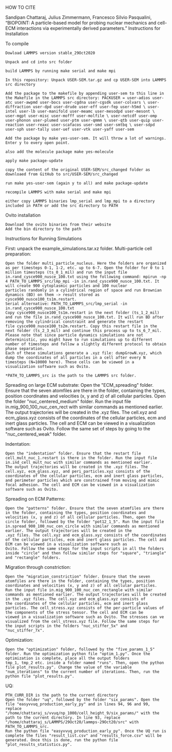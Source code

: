 HOW TO CITE

Sandipan Chattaraj, Julius Zimmermann, Francesco Silvio Pasqualini, “BIOPOINT: A particle-based model for probing nuclear mechanics and cell-ECM interactions via experimentally derived parameters.”
Instructions for Installation

To compile

    Dowload LAMMPS version stable_29Oct2020

    Unpack and cd into src folder

    build LAMMPS by running make serial and make mpi

    In this repository: Unpack USER-SEM.tar.gz and cp USER-SEM into LAMMPS src directory

    Add the package to the makefile by appending user-sem to this line in the Makefile in the LAMMPS src directory: PACKUSER = user-adios user-atc user-awpmd user-bocs user-cgdna user-cgsdk user-colvars \ user-diffraction user-dpd user-drude user-eff user-fep user-h5md \ user-intel user-lb user-manifold user-meamc user-mesodpd user-mesont \ user-mgpt user-misc user-mofff user-molfile \ user-netcdf user-omp user-phonon user-plumed user-ptm user-qmmm \ user-qtb user-quip user-reaction user-reaxc user-scafacos user-smd user-smtbq \ user-sdpd user-sph user-tally user-uef user-vtk user-yaff user-sem

    Add the package by make yes-user-sem. It will throw a lot of warnings. Enter y to every open point.

    also add the molecule package make yes-molecule

    apply make package-update

    copy the content of the original USER-SEM/src_changed folder as downloaed from GitHub to src/USER-SEM/src_changed

    run make yes-user-sem (again y to all) and make package-update

    recompile LAMMPS with make serial and make mpi

    either copy LAMMPS binaries lmp_serial and lmp_mpi to a directory included in PATH or add the src directory to PATH

Ovito installation

    Download the ovito binaries from their website
    Add the bin directory to the path


Instructions for Running Simulations

First: unpack the example_simulations.tar.xz folder.
Multi-particle cell preparation:


    Open the folder multi_particle_nucleus. Here the folders are organized as per timesteps 0-1, 1-2, etc. up to 6-7. Open the folder for 0 to 1 million timesteps (ts_0_1_mil) and run the input file
    in.rand_cysce900_nusce_100.txt using the following command: mpirun -np 4 PATH_TO_LAMMPS_src/lmp_mpi -in in.rand_cysce900_nusce_100.txt. It will create 900 cytoplasmic particles and 100 nuclear
    particles randomly in a cylindrical region of space and run Brownian dynamics (BD) on them -> result stored as cysce900_nusce100_ts1m.restart. 
    Serial alternative: PATH_TO_LAMMPS_src/lmp_serial -in in.rand_cysce900_nusce_100.txt
    Copy cysce900_nusce100_ts1m.restart in the next folder (ts_1_2_mil) and run the file in.rand_cysce900_nusce_100.txt. It will run BD after removing the cylindrical constraint and generate the restart
    file cysce900_nusce100_ts2m.restart. Copy this restart file in the next folder (ts_2_3_mil) and continue this process up to ts_6_7_mil. Please note that since particle dynamics simulations are not
    deterministic, you might have to run simulations up to different number of timesteps and follow a slightly different protocol to obtain phase separation.
    Each of these simulations generate a .xyz file: dumpGrowN.xyz, which dump the coordinates of all particles in a cell after every N timesteps (N=10000 here). These cells can be viewed in a
    visualization software such as Ovito.
    
    *PATH_TO_LAMMPS_src is the path to the LAMMPS src folder.
    
Spreading on large ECM substrate:
    Open the "ECM_spreading" folder. Ensure that the seven atomfiles are there in the folder, containing the types, position coordinates and velocities (x, y and z) of all cellular particles.
    Open the folder "nuc_centered_medium" folder. Run the input file in.mig_900_100_nuc_cen_rect with similar commands as mentioned earlier. The output trajectories will be created in the
    .xyz files. The cell.xyz and ecm_glass.xyz consists of the coordinates of the cellular particles, ecm and inert glass particles. The cell and ECM can be viewed in a visualization software such as
    Ovito. Follow the same set of steps by going to the "nuc_centered_weak" folder.

Indentation:

    Open the "indentation" folder. Ensure that the restart file cell_mult_nuc_1.restart is there in the folder. Run the input file in.ind_cell_mult_nuc with similar commands as mentioned earlier.
    The output trajectories will be created in the .xyz files. The cell.xyz, ecm_glass.xyz, and peri_particles.xyz consists of the coordinates of the cellular particles, ecm and inert glass particles,
    and perimeter particles which are constrained from moving and mimic focal adhesion. The cell and ECM can be viewed in a visualization software such as Ovito.
    

Spreading on ECM Patterns:

    Open the "patterns" folder. Ensure that the seven atomfiles are there in the folder, containing the types, position coordinates and velocities (x, y and z) of all cellular particles. Then, open the
    circle folder, followed by the folder "pot12_1_5". Run the input file in.spread_900_100_nuc_cen_circle with similar commands as mentioned earlier. The output trajectories will be created in the
    .xyz files. The cell.xyz and ecm_glass.xyz consists of the coordinates of the cellular particles, ecm and inert glass particles. The cell and ECM can be viewed in a visualization software such as
    Ovito. Follow the same steps for the input scripts in all the folders inside "circle" and then follow similar steps for "square", "triangle" and "rectangle" folders.
    
Migration through constriction:

    Open the "migration_constriction" folder. Ensure that the seven atomfiles are there in the folder, containing the types, position coordinates and velocities (x, y and z) of all cellular particles.
    Run the input file in.mig_900_100_nuc_cen_rectangle with similar commands as mentioned earlier. The output trajectories will be created in the .xyz files. The cell.xyz and ecm_glass.xyz consists of
    the coordinates of the cellular particles, ecm and inert glass particles. The cell_stress.xyz consists of the per-particle values of the components of the stress tensor. The cell and ECM can be
    viewed in a visualization software such as Ovito. The stresses can ve visualized from the cell_stress.xyz file. Follow the same steps for the input scripts in the folders "nuc_stiffer_5x" and
    "nuc_stiffer_7x".
    
Optimization:

    Open the "optimization" folder, followed by the "five_params_1_5" folder. Run the optimization python file "optim_1.py". Once the optimization is complete, place all the output folders
    tmp_1, tmp_2 etc. inside a folder named "runs". Then, open the python file plot_results.py". Change the value of the variable "num_iterations" to the current number of iterations. Then, run the
    python file "plot_results.py".
    
UQ:
    
    PTH_CURR_DIR is the path to the current directory
    Open the folder "uq", followed by the folder "six_params". Open the file "easyvvuq_production_early_py" and in lines 94, 96 and 99, replace
    "/home/chattaraj_s/vvuq/np_1000/cell_height_9/six_params/" with the path to the current directory. In line 93, replace "/home/chattaraj_s/LAMMPS/29Oct20/lammps-29Oct20/src" with PATH_TO_LAMMPS_src.
    Run the python file "easyvvuq_production_early_py". Once the UQ run is complete the files "result_list.csv" and "results_force.csv" will be generated. Once this is done, run the python file
    "plot_results_statistics.py".
